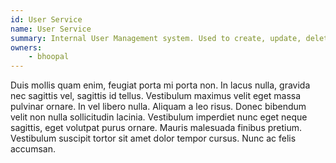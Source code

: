 ```yaml
---
id: User Service
name: User Service
summary: Internal User Management system. Used to create, update, delete customer users. Hosted in AWS
owners:
    - bhoopal
---
```


Duis mollis quam enim, feugiat porta mi porta non. In lacus nulla, gravida nec sagittis vel, sagittis id tellus. Vestibulum maximus velit eget massa pulvinar ornare. In vel libero nulla. Aliquam a leo risus. Donec bibendum velit non nulla sollicitudin lacinia. Vestibulum imperdiet nunc eget neque sagittis, eget volutpat purus ornare. Mauris malesuada finibus pretium. Vestibulum suscipit tortor sit amet dolor tempor cursus. Nunc ac felis accumsan.

<NodeGraph title="User Service" />
